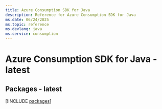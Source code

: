 ```yaml
---
title: Azure Consumption SDK for Java
description: Reference for Azure Consumption SDK for Java
ms.date: 06/24/2025
ms.topic: reference
ms.devlang: java
ms.service: consumption
---
```

# Azure Consumption SDK for Java - latest
## Packages - latest
[!INCLUDE [packages](consumption-index.md)]